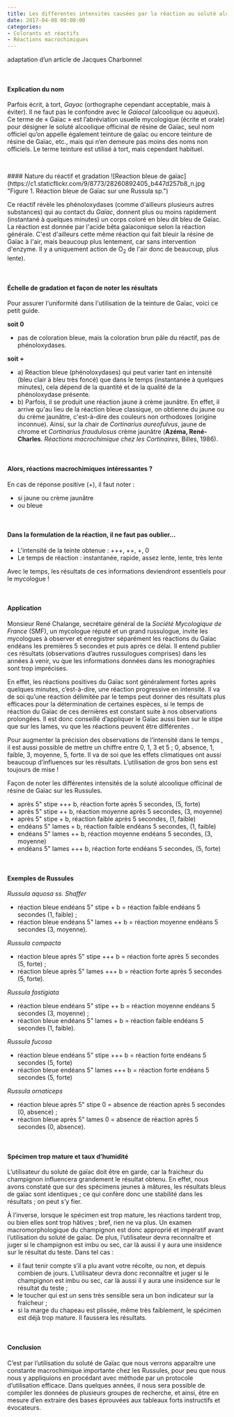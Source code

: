 ```yaml
---
title: Les différentes intensités causées par la réaction au soluté alcoolique officinal de résine de gaïac
date: 2017-04-08 00:00:00
categories: 
- Colorants et réactifs
- Réactions macrochimiques
---
```

adaptation d’un article
de Jacques Charbonnel
<p>&nbsp; </p>

#### Explication du nom
Parfois écrit, à tort, *Gayac* (orthographe cependant acceptable, mais à éviter). Il ne faut pas le confondre avec le *Gaiacol* (alcoolique ou aqueux). Ce terme de « Gaïac » est l’abréviation usuelle mycologique (écrite et orale) pour désigner le soluté alcoolique officinal de résine de Gaïac, seul nom officiel qu’on appelle également teinture de gaïac ou encore teinture de résine de Gaïac, etc., mais qui n’en demeure pas moins des noms non officiels. Le terme teinture est utilisé à tort, mais cependant habituel.
<!--more-->

<p>&nbsp; </p>
#### Nature du réactif et gradation
![Reaction bleue de gaïac](https://c1.staticflickr.com/9/8773/28260892405_b447d257b8_n.jpg "Figure 1. Réaction bleue de Gaïac sur une Russula sp.")

Ce réactif révèle les phénoloxydases (comme d'ailleurs plusieurs autres substances) qui au contact du *Gaïac*, donnent plus ou moins rapidement (instantané à quelques minutes) un corps coloré en bleu dit bleu de Gaïac. La réaction est donnée par l'acide bêta gaïaconique selon la réaction générale. C'est d'ailleurs cette même réaction qui fait bleuir la résine de Gaïac à l'air, mais beaucoup plus lentement, car sans intervention d'enzyme. Il y a uniquement action de O<sub>2</sub> de l'air donc de beaucoup, plus lente).
<p>&nbsp; </p>

#### Échelle de gradation et façon de noter les résultats
Pour assurer l'uniformité dans l'utilisation de la teinture de Gaïac, voici ce petit guide.

**soit 0**
* pas de coloration bleue, mais la coloration brun pâle du réactif, pas de phénoloxydases.

**soit +**
* a) Réaction bleue (phénoloxydases) qui peut varier tant en intensité (bleu clair à bleu très foncé) que dans le temps (instantanée à quelques minutes), cela dépend de la quantité et de la qualité de la phénoloxydase présente.
* b) Parfois, il se produit une réaction jaune à crème jaunâtre. En effet, il arrive qu'au lieu de la réaction bleue classique, on obtienne du jaune ou du crème jaunâtre, c'est-à-dire des couleurs non orthodoxes (origine inconnue). Ainsi, sur la chair de <i>Cortinarius aureofulvus</i>, jaune de chrome et <i>Cortinarius fraudulosus</i> crème jaunâtre (<b>Azéma, René-Charles</b>. <i>Réactions macrochimique chez les Cortinaires</i>, Billes, 1986).
<p>&nbsp; </p>

#### Alors, réactions macrochimiques intéressantes ?
En cas de réponse positive (+), il faut noter :
* si jaune ou crème jaunâtre
* ou bleue
<p>&nbsp; </p>

#### Dans la formulation de la réaction, il ne faut pas oublier...
* L'intensité de la teinte obtenue : +++, ++, +, 0
* Le temps de réaction : instantanée, rapide, assez lente, lente, très lente

Avec le temps, les résultats de ces informations deviendront essentiels pour le mycologue !
<p>&nbsp; </p>

#### Application
Monsieur René Chalange, secrétaire général de la *Société Mycologique de France* (SMF), un mycologue réputé et un grand russulogue, invite les mycologues à observer et enregistrer séparément les réactions du Gaïac endéans les premières 5 secondes et puis après ce délai. Il entend publier ces résultats (observations d’autres russulogues comprises) dans les années à venir, vu que les informations données dans les monographies sont trop imprécises.

En effet, les réactions positives du Gaïac sont généralement fortes après quelques minutes, c’est-à-dire, une réaction progressive en intensité. Il va de soi qu’une réaction délimitée par le temps peut donner des résultats plus efficaces pour la détermination de certaines espèces, si le temps de réaction du Gaïac de ces dernières est constant suite à nos observations prolongées. Il est donc conseillé d’appliquer le Gaïac aussi bien sur le stipe que sur les lames, vu que les réactions peuvent être différentes .

Pour augmenter la précision des observations de l’intensité dans le temps , il est aussi possible de mettre un chiffre entre 0, 1, 3 et 5 ; 0, absence, 1, faible, 3, moyenne, 5, forte. Il va de soi que les effets climatiques ont aussi beaucoup d’influences sur les résultats. L’utilisation de gros bon sens est toujours de mise !

Façon de noter les différentes intensités de la soluté alcoolique officinal de résine de Gaïac sur les Russules.
* après 5" stipe +++ b, réaction forte après 5 secondes, (5, forte)
* après 5" stipe ++ b, réaction moyenne après 5 secondes, (3, moyenne)
* après 5" stipe + b, réaction faible après 5 secondes, (1, faible)
* endéans 5" lames + b, réaction faible endéans 5 secondes, (1, faible)
* endéans 5" lames ++ b, réaction moyenne endéans 5 secondes, (3, moyenne)
* endéans 5" lames +++ b, réaction forte endéans 5 secondes, (5, forte)
<p>&nbsp; </p>

#### Exemples de Russules

*Russula aquosa ss. Shaffer*
* réaction bleue endéans 5" stipe + b = réaction faible endéans 5 secondes (1, faible) ;
* réaction bleue endéans 5" lames ++ b = réaction moyenne endéans 5 secondes (3, moyenne).

*Russula compacta*
* réaction bleue après 5" stipe +++ b = réaction forte après 5 secondes (5, forte) ;
* réaction bleue après 5" lames +++ b = réaction forte après 5 secondes (5, forte).

*Russula fastigiata*
* réaction bleue endéans 5" stipe ++ b = réaction moyenne endéans 5 secondes (3, moyenne) ;
* réaction bleue endéans 5" lames + b = réaction faible endéans 5 secondes (1, faible).

*Russula fucosa*
* réaction bleue endéans 5" stipe +++ b = réaction forte endéans 5 secondes (5, forte)
* réaction bleue endéans 5" lames +++ b = réaction forte endéans 5 secondes (5, forte)

*Russula ornaticeps*
* réaction bleue après 5" stipe 0 = absence de réaction après 5 secondes (0, absence) ;
* réaction bleue après 5" lames 0 = absence de réaction après 5 secondes (0, absence).
<p>&nbsp; </p>

#### Spécimen trop mature et taux d’humidité

L’utilisateur du soluté de gaïac doit être en garde, car la fraicheur du champignon influencera grandement le résultat obtenu. En effet, nous avons constaté que sur des spécimens jeunes à mâtures, les résultats bleus de gaïac sont identiques ; ce qui confère donc une stabilité dans les résultats ; on peut s’y fier.

À l’inverse, lorsque le spécimen est trop mature, les réactions tardent trop, ou bien elles sont trop hâtives ; bref, rien ne va plus. Un examen macromorphologique du champignon est donc approprié et impératif avant l’utilisation du soluté de gaïac. De plus, l’utilisateur devra reconnaître et juger si le champignon est imbu ou sec, car là aussi il y aura une insidence sur le résultat du teste. Dans tel cas :

* il faut tenir compte s’il a plu avant votre récolte, ou non, et depuis combien de jours. L’utilisateur devra donc reconnaître et juger si le champignon est imbu ou sec, car là aussi il y aura une insidence sur le résultat du teste ;
* le toucher qui est un sens très sensible sera un bon indicateur sur la fraîcheur ;
* si la marge du chapeau est plissée, même très faiblement, le spécimen est déjà trop mature. Il faussera les résultats.
<p>&nbsp; </p>

#### Conclusion

C’est par l’utilisation du soluté de Gaïac que nous verrons apparaître une constante macrochimique importante chez les Russules, pour peu que nous nous y appliquions en procédant avec méthode par un protocole d’utilisation efficace. Dans quelques années, il nous sera possible de compiler les données de plusieurs groupes de recherche, et ainsi, être en mesure d’en extraire des bases éprouvées aux tableaux forts instructifs et évocateurs.
